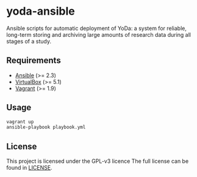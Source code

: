yoda-ansible
============
Ansible scripts for automatic deployment of YoDa: a system for reliable, long-term storing and archiving large amounts of research data during all stages of a study.

Requirements
------------
* [Ansible](https://docs.ansible.com/ansible/intro_installation.html) (>= 2.3)
* [VirtualBox](https://www.virtualbox.org/manual/ch02.html) (>= 5.1)
* [Vagrant](https://www.vagrantup.com/docs/installation/) (>= 1.9)

Usage
-----
```bash
vagrant up
ansible-playbook playbook.yml
```

License
-------
This project is licensed under the GPL-v3 licence
The full license can be found in [LICENSE](LICENSE).
